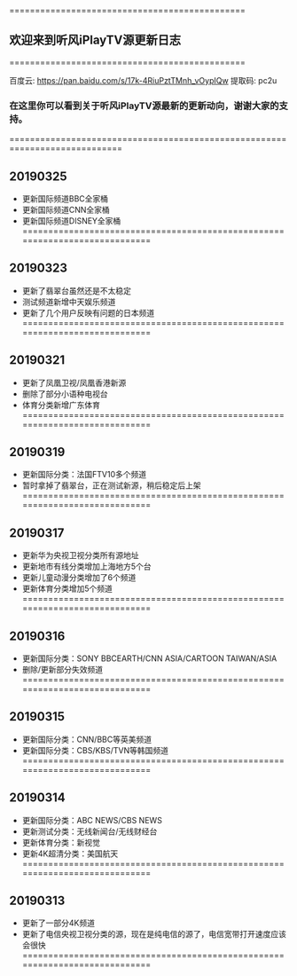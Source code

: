 ==============================================

## 欢迎来到听风iPlayTV源更新日志

==============================================

百度云: https://pan.baidu.com/s/17k-4RiuPztTMnh_vOypIQw 提取码: pc2u 

### 在这里你可以看到关于听风iPlayTV源最新的更新动向，谢谢大家的支持。
============================================================================
## 20190325
- 更新国际频道BBC全家桶
- 更新国际频道CNN全家桶
- 更新国际频道DISNEY全家桶
============================================================================
## 20190323
- 更新了翡翠台虽然还是不太稳定
- 测试频道新增中天娱乐频道
- 更新了几个用户反映有问题的日本频道
============================================================================
## 20190321
- 更新了凤凰卫视/凤凰香港新源
- 删除了部分小语种电视台
- 体育分类新增广东体育
============================================================================
## 20190319
- 更新国际分类：法国FTV10多个频道
- 暂时拿掉了翡翠台，正在测试新源，稍后稳定后上架
============================================================================
## 20190317
- 更新华为央视卫视分类所有源地址
- 更新地市有线分类增加上海地方5个台
- 更新儿童动漫分类增加了6个频道
- 更新体育分类增加5个频道
============================================================================
## 20190316
- 更新国际分类：SONY BBCEARTH/CNN ASIA/CARTOON TAIWAN/ASIA
- 删除/更新部分失效频道
============================================================================
## 20190315
- 更新国际分类：CNN/BBC等英美频道
- 更新国际分类：CBS/KBS/TVN等韩国频道
============================================================================
## 20190314
- 更新国际分类：ABC NEWS/CBS NEWS
- 更新测试分类：无线新闻台/无线财经台
- 更新体育分类：新视觉
- 更新4K超清分类：美国航天
============================================================================
## 20190313
- 更新了一部分4K频道
- 更新了电信央视卫视分类的源，现在是纯电信的源了，电信宽带打开速度应该会很快
============================================================================
